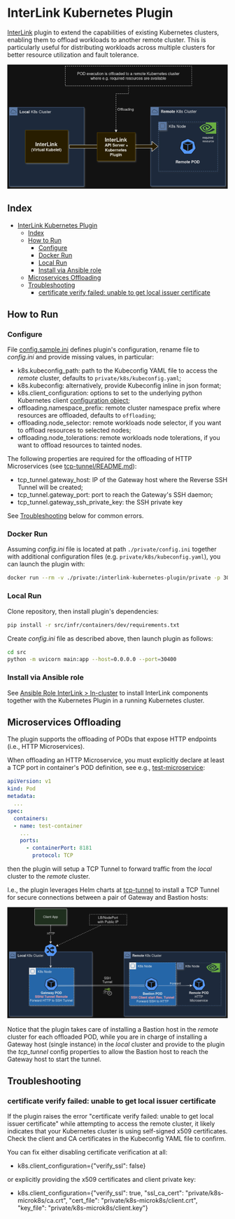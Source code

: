 # InterLink Kubernetes Plugin

[InterLink](https://intertwin-eu.github.io/interLink/) plugin to extend the capabilities of existing Kubernetes clusters,
enabling them to offload workloads to another remote cluster.
This is particularly useful for distributing workloads across multiple clusters for better resource utilization and fault
tolerance.

![InterLink Offloading](docs/assets/diagram-offloading.png)

## Index

- [InterLink Kubernetes Plugin](#interlink-kubernetes-plugin)
  - [Index](#index)
  - [How to Run](#how-to-run)
    - [Configure](#configure)
    - [Docker Run](#docker-run)
    - [Local Run](#local-run)
    - [Install via Ansible role](#install-via-ansible-role)
  - [Microservices Offloading](#microservices-offloading)
  - [Troubleshooting](#troubleshooting)
    - [certificate verify failed: unable to get local issuer certificate](#certificate-verify-failed-unable-to-get-local-issuer-certificate)

## How to Run

### Configure

File [config.sample.ini](src/private/config.sample.ini) defines plugin's configuration,
rename file to *config.ini* and provide missing values, in particular:

- k8s.kubeconfig_path: path to the Kubeconfig YAML file to access the *remote* cluster, defaults to `private/k8s/kubeconfig.yaml`;
- k8s.kubeconfig: alternatively, provide Kubeconfig inline in json format;
- k8s.client_configuration: options to set to the underlying python Kubernetes client
  [configuration object](https://github.com/kubernetes-client/python/blob/master/kubernetes/client/configuration.py);
- offloading.namespace_prefix: remote cluster namespace prefix where resources are offloaded, defaults to `offloading`;
- offloading.node_selector: remote workloads node selector, if you want to offload resources to selected nodes;
- offloading.node_tolerations: remote workloads node tolerations, if you want to offload resources to tainted nodes.

The following properties are required for the offloading of HTTP Microservices
(see [tcp-tunnel/README.md](src/infr/charts/tcp-tunnel/README.md)):

- tcp_tunnel.gateway_host: IP of the Gateway host where the Reverse SSH Tunnel will be created;
- tcp_tunnel.gateway_port: port to reach the Gateway's SSH daemon;
- tcp_tunnel.gateway_ssh_private_key: the SSH private key

See [Troubleshooting](#troubleshooting) below for common errors.

### Docker Run

Assuming *config.ini* file is located at path `./private/config.ini` together with additional configuration files
(e.g. `private/k8s/kubeconfig.yaml`), you can launch the plugin with:

```sh
docker run --rm -v ./private:/interlink-kubernetes-plugin/private -p 30400:4000 docker.io/mginfn/interlink-kubernetes-plugin:latest uvicorn main:app --host=0.0.0.0 --port=4000 --log-level=debug
```

### Local Run

Clone repository, then install plugin's dependencies:

```sh
pip install -r src/infr/containers/dev/requirements.txt
```

Create *config.ini* file as described above, then launch plugin as follows:

```sh
cd src
python -m uvicorn main:app --host=0.0.0.0 --port=30400
```

### Install via Ansible role

See [Ansible Role InterLink > In-cluster](https://baltig.infn.it/infn-cloud/ansible-role-interlink#in-cluster)
to install InterLink components together with the Kubernetes Plugin
in a running Kubernetes cluster.

## Microservices Offloading

The plugin supports the offloading of PODs that expose HTTP endpoints (i.e., HTTP Microservices).

When offloading an HTTP Microservice, you must explicitly declare at least a TCP port in container's POD definition,
see e.g., [test-microservice](src/infr/manifests/test-microservice.yaml):

```yaml
apiVersion: v1
kind: Pod
metadata:
  ...
spec:
  containers:
  - name: test-container
    ...
    ports:
      - containerPort: 8181
        protocol: TCP
```

then the plugin will setup a TCP Tunnel to forward traffic from the *local* cluster to the *remote* cluster.

I.e., the plugin leverages Helm charts at [tcp-tunnel](src/infr/charts/tcp-tunnel) to install a TCP Tunnel
for secure connections between a pair of Gateway and Bastion hosts:

![Microservice Offloading](docs/assets/diagram-tunnel.png)

Notice that the plugin takes care of installing a Bastion host in the *remote* cluster for each offloaded POD,
while you are in charge of installing a Gateway host (single instance) in the *local* cluster
and provide to the plugin the *tcp_tunnel* config properties to allow the Bastion host to reach the Gateway host
to start the tunnel.

## Troubleshooting

### certificate verify failed: unable to get local issuer certificate

If the plugin raises the error
"certificate verify failed: unable to get local issuer certificate"
while attempting to access the remote cluster,
it likely indicates that your Kubernetes cluster is using self-signed x509 certificates.
Check the client and CA certificates in the Kubeconfig YAML file to confirm.

You can fix either disabling certificate verification at all:

- k8s.client_configuration={"verify_ssl": false}

or explicitly providing the x509 certificates and client private key:

- k8s.client_configuration={"verify_ssl": true, "ssl_ca_cert": "private/k8s-microk8s/ca.crt", "cert_file": "private/k8s-microk8s/client.crt", "key_file": "private/k8s-microk8s/client.key"}
